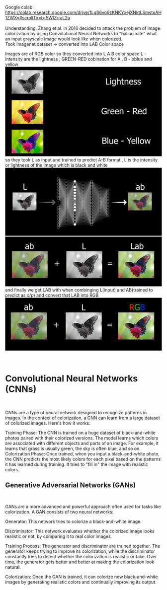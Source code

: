 Google colab: https://colab.research.google.com/drive/1LgS6vo9zKNKYxejXNktLSmstuAH1ZWXy#scrollTo=b-5WIZrraL2u
<br><br>
Understanding: Zhang et al. in 2016 decided to attack the problem of image colorization by using Convolutional Neural Networks to "hallucinate" what an input grayscale image would look like when colorized.
<br>
Took imagenet dataset   ->  converted into LAB Color space<br>

Images are of RGB color  so they converted  into L A B color space   L - intensity are the lightness ,  GREEN-RED cobination for A , B - bblue and yellow  
![alt text](https://github.com/BALAJIS2002/Projects/blob/main/Colorize%20B%26W%20image-%20Cafemodel/understanding/Screenshot%202025-01-04%20205342.png)
so they took L as input and trained to predict A-B format , L is the intensity or lightness of the image which is black and white
![alt text](https://github.com/BALAJIS2002/Projects/blob/main/Colorize%20B%26W%20image-%20Cafemodel/understanding/Screenshot%202025-01-04%20205400.png)
![alt text](https://github.com/BALAJIS2002/Projects/blob/main/Colorize%20B%26W%20image-%20Cafemodel/understanding/conversion.png)
and finally we get LAB with when combinging L(input) and AB(trained to predict as o/p) and convert that LAB into RGB 
![alt text](https://github.com/BALAJIS2002/Projects/blob/main/Colorize%20B%26W%20image-%20Cafemodel/understanding/Screenshot%202025-01-04%20205421.png)

<br>
<h1>Convolutional Neural Networks (CNNs)</h1><br>
<p>
CNNs are a type of neural network designed to recognize patterns in images. In the context of colorization, a CNN can learn from a large dataset of colorized images. Here's how it works:

Training Phase: The CNN is trained on a huge dataset of black-and-white photos paired with their colorized versions. The model learns which colors are associated with different objects and parts of an image. For example, it learns that grass is usually green, the sky is often blue, and so on.
Colorization Phase: Once trained, when you input a black-and-white photo, the CNN predicts the most likely colors for each pixel based on the patterns it has learned during training. It tries to "fill in" the image with realistic colors.
</p>

<h2>Generative Adversarial Networks (GANs)</h2><br>
<p>GANs are a more advanced and powerful approach often used for tasks like colorization. A GAN consists of two neural networks:

Generator: This network tries to colorize a black-and-white image.

Discriminator: This network evaluates whether the colorized image looks realistic or not, by comparing it to real color images.

Training Process: The generator and discriminator are trained together. The generator keeps trying to improve its colorization, while the discriminator constantly tries to detect whether the colorization is realistic or fake. Over time, the generator gets better and better at making the colorization look natural.

Colorization: Once the GAN is trained, it can colorize new black-and-white images by generating realistic colors and continually improving its output.

</p>
